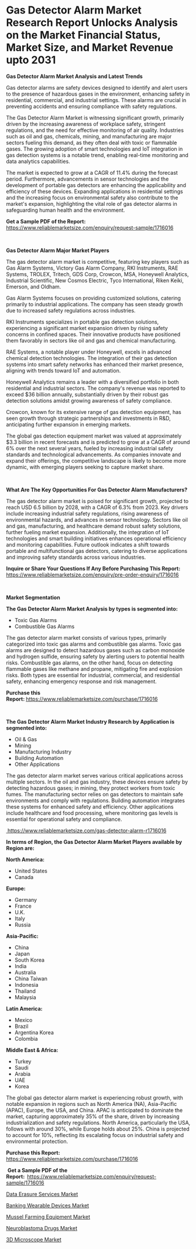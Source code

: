 <p><h1>Gas Detector Alarm Market Research Report Unlocks Analysis on the Market Financial Status, Market Size, and Market Revenue upto 2031</h1></p><p><strong>Gas Detector Alarm Market Analysis and Latest Trends</strong></p>
<p><p>Gas detector alarms are safety devices designed to identify and alert users to the presence of hazardous gases in the environment, enhancing safety in residential, commercial, and industrial settings. These alarms are crucial in preventing accidents and ensuring compliance with safety regulations.</p><p>The Gas Detector Alarm Market is witnessing significant growth, primarily driven by the increasing awareness of workplace safety, stringent regulations, and the need for effective monitoring of air quality. Industries such as oil and gas, chemicals, mining, and manufacturing are major sectors fueling this demand, as they often deal with toxic or flammable gases. The growing adoption of smart technologies and IoT integration in gas detection systems is a notable trend, enabling real-time monitoring and data analytics capabilities.</p><p>The market is expected to grow at a CAGR of 11.4% during the forecast period. Furthermore, advancements in sensor technologies and the development of portable gas detectors are enhancing the applicability and efficiency of these devices. Expanding applications in residential settings and the increasing focus on environmental safety also contribute to the market's expansion, highlighting the vital role of gas detector alarms in safeguarding human health and the environment.</p></p>
<p><strong>Get a Sample PDF of the Report:&nbsp;</strong> <a href="https://www.reliablemarketsize.com/enquiry/request-sample/1716016?utm_campaign=1105&utm_medium=2&utm_source=Github&utm_content=ia&utm_term=23102024&utm_id=gas-detector-alarm">https://www.reliablemarketsize.com/enquiry/request-sample/1716016</a></p>
<p>&nbsp;</p>
<p><strong>Gas Detector Alarm Major Market Players</strong></p>
<p><p>The gas detector alarm market is competitive, featuring key players such as Gas Alarm Systems, Victory Gas Alarm Company, RKI Instruments, RAE Systems, TROLEX, Tritech, GDS Corp, Crowcon, MSA, Honeywell Analytics, Industrial Scientific, New Cosmos Electric, Tyco International, Riken Keiki, Emerson, and Oldham.</p><p>Gas Alarm Systems focuses on providing customized solutions, catering primarily to industrial applications. The company has seen steady growth due to increased safety regulations across industries.</p><p>RKI Instruments specializes in portable gas detection solutions, experiencing a significant market expansion driven by rising safety concerns in confined spaces. Their innovative products have positioned them favorably in sectors like oil and gas and chemical manufacturing.</p><p>RAE Systems, a notable player under Honeywell, excels in advanced chemical detection technologies. The integration of their gas detection systems into smart safety networks has enhanced their market presence, aligning with trends toward IoT and automation.</p><p>Honeywell Analytics remains a leader with a diversified portfolio in both residential and industrial sectors. The company's revenue was reported to exceed $36 billion annually, substantially driven by their robust gas detection solutions amidst growing awareness of safety compliance.</p><p>Crowcon, known for its extensive range of gas detection equipment, has seen growth through strategic partnerships and investments in R&D, anticipating further expansion in emerging markets.</p><p>The global gas detection equipment market was valued at approximately $3.3 billion in recent forecasts and is predicted to grow at a CAGR of around 6% over the next several years, fueled by increasing industrial safety standards and technological advancements. As companies innovate and expand their offerings, the competitive landscape is likely to become more dynamic, with emerging players seeking to capture market share.</p></p>
<p>&nbsp;</p>
<p><strong>What Are The Key Opportunities For Gas Detector Alarm Manufacturers?</strong></p>
<p><p>The gas detector alarm market is poised for significant growth, projected to reach USD 6.5 billion by 2028, with a CAGR of 6.3% from 2023. Key drivers include increasing industrial safety regulations, rising awareness of environmental hazards, and advances in sensor technology. Sectors like oil and gas, manufacturing, and healthcare demand robust safety solutions, further fueling market expansion. Additionally, the integration of IoT technologies and smart building initiatives enhances operational efficiency and monitoring capabilities. Future outlook indicates a shift towards portable and multifunctional gas detectors, catering to diverse applications and improving safety standards across various industries.</p></p>
<p><strong>Inquire or Share Your Questions If Any Before Purchasing This Report:</strong> <a href="https://www.reliablemarketsize.com/enquiry/pre-order-enquiry/1716016?utm_campaign=1105&utm_medium=2&utm_source=Github&utm_content=ia&utm_term=23102024&utm_id=gas-detector-alarm">https://www.reliablemarketsize.com/enquiry/pre-order-enquiry/1716016</a></p>
<p>&nbsp;</p>
<p><strong>Market Segmentation</strong></p>
<p><strong>The Gas Detector Alarm Market Analysis by types is segmented into:</strong></p>
<p><ul><li>Toxic Gas Alarms</li><li>Combustible Gas Alarms</li></ul></p>
<p><p>The gas detector alarm market consists of various types, primarily categorized into toxic gas alarms and combustible gas alarms. Toxic gas alarms are designed to detect hazardous gases such as carbon monoxide and hydrogen sulfide, ensuring safety by alerting users to potential health risks. Combustible gas alarms, on the other hand, focus on detecting flammable gases like methane and propane, mitigating fire and explosion risks. Both types are essential for industrial, commercial, and residential safety, enhancing emergency response and risk management.</p></p>
<p><strong>Purchase this Report:&nbsp;</strong><a href="https://www.reliablemarketsize.com/purchase/1716016?utm_campaign=1105&utm_medium=2&utm_source=Github&utm_content=ia&utm_term=23102024&utm_id=gas-detector-alarm">https://www.reliablemarketsize.com/purchase/1716016</a></p>
<p>&nbsp;</p>
<p><strong>The Gas Detector Alarm Market Industry Research by Application is segmented into:</strong></p>
<p><ul><li>Oil & Gas</li><li>Mining</li><li>Manufacturing Industry</li><li>Building Automation</li><li>Other Applications</li></ul></p>
<p><p>The gas detector alarm market serves various critical applications across multiple sectors. In the oil and gas industry, these devices ensure safety by detecting hazardous gases; in mining, they protect workers from toxic fumes. The manufacturing sector relies on gas detectors to maintain safe environments and comply with regulations. Building automation integrates these systems for enhanced safety and efficiency. Other applications include healthcare and food processing, where monitoring gas levels is essential for operational safety and compliance.</p></p>
<p><a href="https://www.reliablemarketsize.com/gas-detector-alarm-r1716016?utm_campaign=1105&utm_medium=2&utm_source=Github&utm_content=ia&utm_term=23102024&utm_id=gas-detector-alarm">&nbsp;https://www.reliablemarketsize.com/gas-detector-alarm-r1716016</a></p>
<p><strong>In terms of Region, the Gas Detector Alarm Market Players available by Region are:</strong></p>
<p>
    <p> <strong> North America: </strong>
        <ul>
            <li>United States</li>
            <li>Canada</li>
        </ul>
        </p> 
    <p> <strong> Europe: </strong>
        <ul>
            <li>Germany</li>
            <li>France</li>
            <li>U.K.</li>
            <li>Italy</li>
            <li>Russia</li>
        </ul>
        </p> 
    <p> <strong> Asia-Pacific: </strong>
        <ul>
            <li>China</li>
            <li>Japan</li>
            <li>South Korea</li>
            <li>India</li>
            <li>Australia</li>
            <li>China Taiwan</li>
            <li>Indonesia</li>
            <li>Thailand</li>
            <li>Malaysia</li>
        </ul>
        </p> 
    <p> <strong> Latin America: </strong>
        <ul>
            <li>Mexico</li>
            <li>Brazil</li>
            <li>Argentina Korea</li>
            <li>Colombia</li>
        </ul>
        </p> 
    <p> <strong> Middle East & Africa: </strong>
        <ul>
            <li>Turkey</li>
            <li>Saudi</li>
            <li>Arabia</li>
            <li>UAE</li>
            <li>Korea</li>
        </ul>
    </p>
    </p>
<p><p>The global gas detector alarm market is experiencing robust growth, with notable expansion in regions such as North America (NA), Asia-Pacific (APAC), Europe, the USA, and China. APAC is anticipated to dominate the market, capturing approximately 35% of the share, driven by increasing industrialization and safety regulations. North America, particularly the USA, follows with around 30%, while Europe holds about 25%. China is projected to account for 10%, reflecting its escalating focus on industrial safety and environmental protection.</p></p>
<p><strong>Purchase this Report: </strong><a href="https://www.reliablemarketsize.com/purchase/1716016?utm_campaign=1105&utm_medium=2&utm_source=Github&utm_content=ia&utm_term=23102024&utm_id=gas-detector-alarm">https://www.reliablemarketsize.com/purchase/1716016</a></p>
<p>&nbsp;<strong>Get a Sample PDF of the Report:&nbsp;&nbsp;</strong><a href="https://www.reliablemarketsize.com/enquiry/request-sample/1716016?utm_campaign=1105&utm_medium=2&utm_source=Github&utm_content=ia&utm_term=23102024&utm_id=gas-detector-alarm">https://www.reliablemarketsize.com/enquiry/request-sample/1716016</a></p>
<p><strong></strong></p>
<p><p><a href="https://github.com/marcouhbmammoc/Market-Research-Report-List-1/blob/main/data-erasure-services-market.md?utm_campaign=1105&utm_medium=2&utm_source=Github&utm_content=ia&utm_term=23102024&utm_id=gas-detector-alarm">Data Erasure Services Market</a></p><p><a href="https://github.com/cleora2ime/Market-Research-Report-List-1/blob/main/banking-wearable-devices-market.md?utm_campaign=1105&utm_medium=2&utm_source=Github&utm_content=ia&utm_term=23102024&utm_id=gas-detector-alarm">Banking Wearable Devices Market</a></p><p><a href="https://issuu.com/reportprime-2/docs/mussel-farming-equipment-market-siz_c41ccc235826ad?utm_campaign=1105&utm_medium=2&utm_source=Github&utm_content=ia&utm_term=23102024&utm_id=gas-detector-alarm">Mussel Farming Equipment Market</a></p><p><a href="https://www.linkedin.com/pulse/future-innovation-global-neuroblastoma-drugs-market-growth-ovvde?utm_campaign=1105&utm_medium=2&utm_source=Github&utm_content=ia&utm_term=23102024&utm_id=gas-detector-alarm">Neuroblastoma Drugs Market</a></p><p><a href="https://issuu.com/reportprime-2/docs/3d-microscope-market-size-2030.pptx_4e662f37fd235b?utm_campaign=1105&utm_medium=2&utm_source=Github&utm_content=ia&utm_term=23102024&utm_id=gas-detector-alarm">3D Microscope Market</a></p></p>